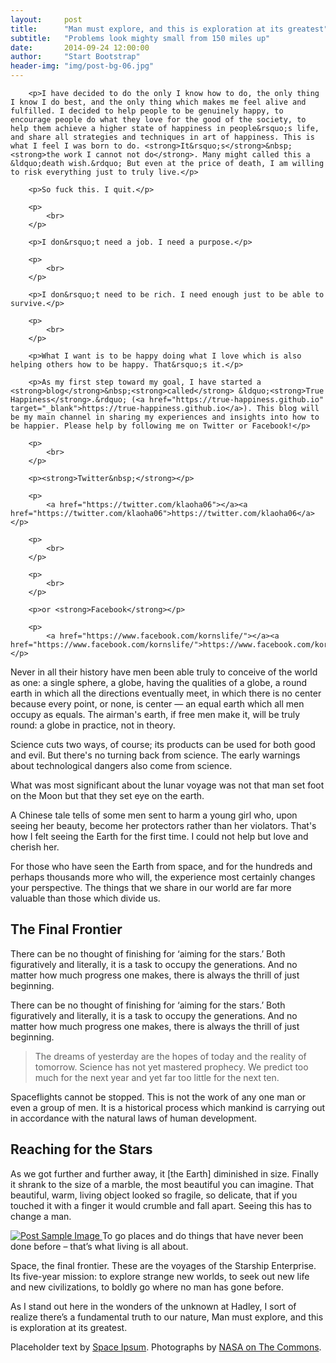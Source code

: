 ```yaml
---
layout:     post
title:      "Man must explore, and this is exploration at its greatest"
subtitle:   "Problems look mighty small from 150 miles up"
date:       2014-09-24 12:00:00
author:     "Start Bootstrap"
header-img: "img/post-bg-06.jpg"
---
```


		<p>I have decided to do the only I know how to do, the only thing I know I do best, and the only thing which makes me feel alive and fulfilled. I decided to help people to be genuinely happy, to encourage people do what they love for the good of the society, to help them achieve a higher state of happiness in people&rsquo;s life, and share all strategies and techniques in art of happiness. This is what I feel I was born to do. <strong>It&rsquo;s</strong>&nbsp;<strong>the work I cannot not do</strong>. Many might called this a &ldquo;death wish.&rdquo; But even at the price of death, I am willing to risk everything just to truly live.</p>

		<p>So fuck this. I quit.</p>

		<p>
			<br>
		</p>

		<p>I don&rsquo;t need a job. I need a purpose.</p>

		<p>
			<br>
		</p>

		<p>I don&rsquo;t need to be rich. I need enough just to be able to survive.</p>

		<p>
			<br>
		</p>

		<p>What I want is to be happy doing what I love which is also helping others how to be happy. That&rsquo;s it.</p>

		<p>As my first step toward my goal, I have started a <strong>blog</strong>&nbsp;<strong>called</strong> &ldquo;<strong>True Happiness</strong>.&rdquo; (<a href="https://true-happiness.github.io" target="_blank">https://true-happiness.github.io</a>). This blog will be my main channel in sharing my experiences and insights into how to be happier. Please help by following me on Twitter or Facebook!</p>

		<p>
			<br>
		</p>

		<p><strong>Twitter&nbsp;</strong></p>

		<p>
			<a href="https://twitter.com/klaoha06"></a><a href="https://twitter.com/klaoha06">https://twitter.com/klaoha06</a></p>

		<p>
			<br>
		</p>

		<p>
			<br>
		</p>

		<p>or <strong>Facebook</strong></p>

		<p>
			<a href="https://www.facebook.com/kornslife/"></a><a href="https://www.facebook.com/kornslife/">https://www.facebook.com/kornslife/</a></p>



<p>Never in all their history have men been able truly to conceive of the world as one: a single sphere, a globe, having the qualities of a globe, a round earth in which all the directions eventually meet, in which there is no center because every point, or none, is center — an equal earth which all men occupy as equals. The airman's earth, if free men make it, will be truly round: a globe in practice, not in theory.</p>

<p>Science cuts two ways, of course; its products can be used for both good and evil. But there's no turning back from science. The early warnings about technological dangers also come from science.</p>

<p>What was most significant about the lunar voyage was not that man set foot on the Moon but that they set eye on the earth.</p>

<p>A Chinese tale tells of some men sent to harm a young girl who, upon seeing her beauty, become her protectors rather than her violators. That's how I felt seeing the Earth for the first time. I could not help but love and cherish her.</p>

<p>For those who have seen the Earth from space, and for the hundreds and perhaps thousands more who will, the experience most certainly changes your perspective. The things that we share in our world are far more valuable than those which divide us.</p>

<h2 class="section-heading">The Final Frontier</h2>

<p>There can be no thought of finishing for ‘aiming for the stars.’ Both figuratively and literally, it is a task to occupy the generations. And no matter how much progress one makes, there is always the thrill of just beginning.</p>

<p>There can be no thought of finishing for ‘aiming for the stars.’ Both figuratively and literally, it is a task to occupy the generations. And no matter how much progress one makes, there is always the thrill of just beginning.</p>

<blockquote>The dreams of yesterday are the hopes of today and the reality of tomorrow. Science has not yet mastered prophecy. We predict too much for the next year and yet far too little for the next ten.</blockquote>

<p>Spaceflights cannot be stopped. This is not the work of any one man or even a group of men. It is a historical process which mankind is carrying out in accordance with the natural laws of human development.</p>

<h2 class="section-heading">Reaching for the Stars</h2>

<p>As we got further and further away, it [the Earth] diminished in size. Finally it shrank to the size of a marble, the most beautiful you can imagine. That beautiful, warm, living object looked so fragile, so delicate, that if you touched it with a finger it would crumble and fall apart. Seeing this has to change a man.</p>

<a href="#">
    <img src="{{ site.baseurl }}/img/post-sample-image.jpg" alt="Post Sample Image">
</a>
<span class="caption text-muted">To go places and do things that have never been done before – that’s what living is all about.</span>

<p>Space, the final frontier. These are the voyages of the Starship Enterprise. Its five-year mission: to explore strange new worlds, to seek out new life and new civilizations, to boldly go where no man has gone before.</p>

<p>As I stand out here in the wonders of the unknown at Hadley, I sort of realize there’s a fundamental truth to our nature, Man must explore, and this is exploration at its greatest.</p>

<p>Placeholder text by <a href="http://spaceipsum.com/">Space Ipsum</a>. Photographs by <a href="https://www.flickr.com/photos/nasacommons/">NASA on The Commons</a>.</p>
